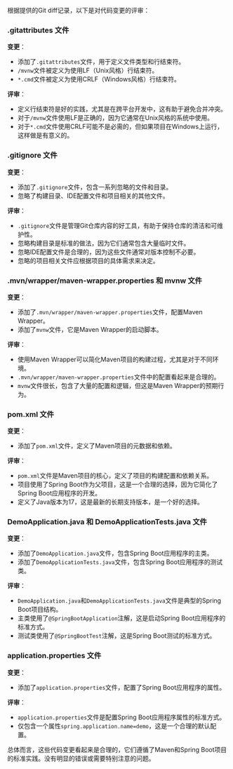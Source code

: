 根据提供的Git diff记录，以下是对代码变更的评审：

### .gitattributes 文件

**变更**：
- 添加了`.gitattributes`文件，用于定义文件类型和行结束符。
- `/mvnw`文件被定义为使用LF（Unix风格）行结束符。
- `*.cmd`文件被定义为使用CRLF（Windows风格）行结束符。

**评审**：
- 定义行结束符是好的实践，尤其是在跨平台开发中，这有助于避免合并冲突。
- 对于`/mvnw`文件使用LF是正确的，因为它通常在Unix风格的系统中使用。
- 对于`*.cmd`文件使用CRLF可能不是必需的，但如果项目在Windows上运行，这样做是有意义的。

### .gitignore 文件

**变更**：
- 添加了`.gitignore`文件，包含一系列忽略的文件和目录。
- 忽略了构建目录、IDE配置文件和项目相关的其他文件。

**评审**：
- `.gitignore`文件是管理Git仓库内容的好工具，有助于保持仓库的清洁和可维护性。
- 忽略构建目录是标准的做法，因为它们通常包含大量临时文件。
- 忽略IDE配置文件是合理的，因为这些文件通常对版本控制不必要。
- 忽略的项目相关文件应根据项目的具体需求来决定。

### .mvn/wrapper/maven-wrapper.properties 和 mvnw 文件

**变更**：
- 添加了`.mvn/wrapper/maven-wrapper.properties`文件，配置Maven Wrapper。
- 添加了`mvnw`文件，它是Maven Wrapper的启动脚本。

**评审**：
- 使用Maven Wrapper可以简化Maven项目的构建过程，尤其是对于不同环境。
- `.mvn/wrapper/maven-wrapper.properties`文件中的配置看起来是合理的。
- `mvnw`文件很长，包含了大量的配置和逻辑，但这是Maven Wrapper的预期行为。

### pom.xml 文件

**变更**：
- 添加了`pom.xml`文件，定义了Maven项目的元数据和依赖。

**评审**：
- `pom.xml`文件是Maven项目的核心，定义了项目的构建配置和依赖关系。
- 项目使用了Spring Boot作为父项目，这是一个合理的选择，因为它简化了Spring Boot应用程序的开发。
- 定义了Java版本为17，这是最新的长期支持版本，是一个好的选择。

### DemoApplication.java 和 DemoApplicationTests.java 文件

**变更**：
- 添加了`DemoApplication.java`文件，包含Spring Boot应用程序的主类。
- 添加了`DemoApplicationTests.java`文件，包含Spring Boot应用程序的测试类。

**评审**：
- `DemoApplication.java`和`DemoApplicationTests.java`文件是典型的Spring Boot项目结构。
- 主类使用了`@SpringBootApplication`注解，这是启动Spring Boot应用程序的标准方式。
- 测试类使用了`@SpringBootTest`注解，这是Spring Boot测试的标准方式。

### application.properties 文件

**变更**：
- 添加了`application.properties`文件，配置了Spring Boot应用程序的属性。

**评审**：
- `application.properties`文件是配置Spring Boot应用程序属性的标准方式。
- 仅包含一个属性`spring.application.name=demo`，这是一个合理的默认配置。

总体而言，这些代码变更看起来是合理的，它们遵循了Maven和Spring Boot项目的标准实践。没有明显的错误或需要特别注意的问题。